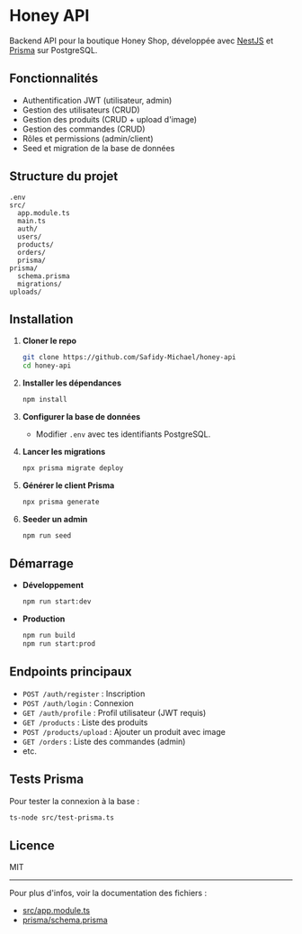 # Honey API

Backend API pour la boutique Honey Shop, développée avec [NestJS](https://nestjs.com/) et [Prisma](https://www.prisma.io/) sur PostgreSQL.

## Fonctionnalités

- Authentification JWT (utilisateur, admin)
- Gestion des utilisateurs (CRUD)
- Gestion des produits (CRUD + upload d'image)
- Gestion des commandes (CRUD)
- Rôles et permissions (admin/client)
- Seed et migration de la base de données

## Structure du projet

```
.env
src/
  app.module.ts
  main.ts
  auth/
  users/
  products/
  orders/
  prisma/
prisma/
  schema.prisma
  migrations/
uploads/
```

## Installation

1. **Cloner le repo**
   ```sh
   git clone https://github.com/Safidy-Michael/honey-api
   cd honey-api
   ```

2. **Installer les dépendances**
   ```sh
   npm install
   ```

3. **Configurer la base de données**
   - Modifier `.env` avec tes identifiants PostgreSQL.

4. **Lancer les migrations**
   ```sh
   npx prisma migrate deploy
   ```

5. **Générer le client Prisma**
   ```sh
   npx prisma generate
   ```

6. **Seeder un admin**
   ```sh
   npm run seed
   ```

## Démarrage

- **Développement**
  ```sh
  npm run start:dev
  ```
- **Production**
  ```sh
  npm run build
  npm run start:prod
  ```

## Endpoints principaux

- `POST /auth/register` : Inscription
- `POST /auth/login` : Connexion
- `GET /auth/profile` : Profil utilisateur (JWT requis)
- `GET /products` : Liste des produits
- `POST /products/upload` : Ajouter un produit avec image
- `GET /orders` : Liste des commandes (admin)
- etc.

## Tests Prisma

Pour tester la connexion à la base :
```sh
ts-node src/test-prisma.ts
```

## Licence

MIT

---

Pour plus d'infos, voir la documentation des fichiers :
- [src/app.module.ts](src/app.module.ts)
- [prisma/schema.prisma](prisma/schema.prisma)
